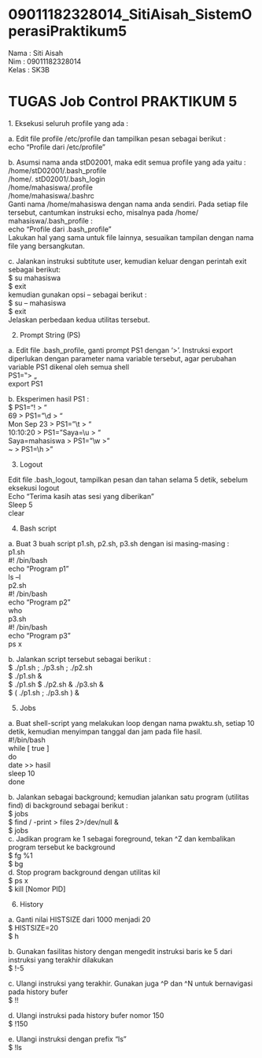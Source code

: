 # 09011182328014_SitiAisah_SistemOperasiPraktikum5
Nama : Siti Aisah<BR/>
Nim : 09011182328014<BR/>
Kelas : SK3B<BR/>
<h1>TUGAS Job Control PRAKTIKUM 5</h1>
1. Eksekusi seluruh profile yang ada : <BR/>

a. Edit file profile /etc/profile dan tampilkan pesan sebagai berikut : <BR/>
echo “Profile dari /etc/profile” <BR/>

b. Asumsi nama anda stD02001, maka edit semua profile yang ada yaitu : <BR/>
/home/stD02001/.bash_profile <BR/>
/home/. stD02001/.bash_login <BR/>
/home/mahasiswa/.profile <BR/>
/home/mahasiswa/.bashrc <BR/>
Ganti nama /home/mahasiswa dengan nama anda sendiri. Pada setiap file tersebut, cantumkan instruksi echo, misalnya pada /home/ mahasiswa/.bash_profile : <BR/>
echo “Profile dari .bash_profile” <BR/>
Lakukan hal yang sama untuk file lainnya, sesuaikan tampilan dengan nama file yang bersangkutan. <BR/>

c. Jalankan instruksi subtitute user, kemudian keluar dengan perintah exit sebagai berikut: <BR/>
$ su mahasiswa <BR/>
$ exit <BR/>
kemudian gunakan opsi – sebagai berikut : <BR/>
$ su – mahasiswa <BR/>
$ exit <BR/>
Jelaskan perbedaan kedua utilitas tersebut. <BR/>

2. Prompt String (PS) <BR/>

a. Edit file .bash_profile, ganti prompt PS1 dengan ‘>’. Instruksi export diperlukan dengan parameter nama variable tersebut, agar perubahan variable PS1 dikenal oleh semua shell <BR/>
PS1=‟> „ <BR/>
export PS1 <BR/>

b. Eksperimen hasil PS1 : <BR/>
$ PS1=“\! > “ <BR/>
69 > PS1=”\d > “ <BR/>
Mon Sep 23 > PS1=”\t > “ <BR/>
10:10:20 > PS1=”Saya=\u > “ <BR/>
Saya=mahasiswa > PS1=”\w >” <BR/>
~ > PS1=\h >” <BR/>

3. Logout <BR/>

Edit file .bash_logout, tampilkan pesan dan tahan selama 5 detik, sebelum eksekusi logout <BR/>
Echo “Terima kasih atas sesi yang diberikan”<BR/>
Sleep 5 <BR/>
clear <BR/>

4. Bash script <BR/>

a. Buat 3 buah script p1.sh, p2.sh, p3.sh dengan isi masing-masing : <BR/>
p1.sh <BR/>
#! /bin/bash <BR/>
echo “Program p1” <BR/>
ls –l <BR/>
p2.sh <BR/>
#! /bin/bash <BR/>
echo “Program p2” <BR/>
who <BR/>
p3.sh <BR/>
#! /bin/bash <BR/>
echo “Program p3” <BR/>
ps x <BR/>

b. Jalankan script tersebut sebagai berikut : <BR/>
$ ./p1.sh ; ./p3.sh ; ./p2.sh <BR/>
$ ./p1.sh & <BR/>
$ ./p1.sh $ ./p2.sh & ./p3.sh & <BR/>
$ ( ./p1.sh ; ./p3.sh ) & <BR/>

5. Jobs <BR/>

a. Buat shell-script yang melakukan loop dengan nama pwaktu.sh, setiap 10 detik, kemudian menyimpan tanggal dan jam pada file hasil. <BR/>
#!/bin/bash <BR/>
while [ true ] <BR/>
do <BR/>
date >> hasil <BR/>
sleep 10 <BR/>
done <BR/>

b. Jalankan sebagai background; kemudian jalankan satu program (utilitas find) di background 
sebagai berikut : <BR/>
$ jobs <BR/>
$ find / -print > files 2>/dev/null & <BR/>
$ jobs <BR/>
c. Jadikan program ke 1 sebagai foreground, tekan ^Z dan kembalikan program tersebut ke background <BR/>
$ fg %1 <BR/>
$ bg <BR/>
d. Stop program background dengan utilitas kil <BR/>
$ ps x <BR/>
$ kill [Nomor PID] <BR/>

6. History <BR/>

a. Ganti nilai HISTSIZE dari 1000 menjadi 20 <BR/>
$ HISTSIZE=20 <BR/>
$ h <BR/>

b. Gunakan fasilitas history dengan mengedit instruksi baris ke 5 dari instruksi yang terakhir dilakukan <BR/>
$ !-5 <BR/>

c. Ulangi instruksi yang terakhir. Gunakan juga ^P dan ^N untuk bernavigasi pada history bufer <BR/>
$ !! <BR/>

d. Ulangi instruksi pada history bufer nomor 150 <BR/>
$ !150 <BR/>

e. Ulangi instruksi dengan prefix “ls” <BR/>
$ !ls<BR/>

